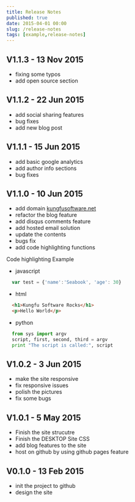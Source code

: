 ```yaml
---
title: Release Notes
published: true
date: 2015-04-01 00:00
slug: /release-notes
tags: [example,release-notes]
---
```


## V1.1.3 - 13 Nov 2015
  - fixing some typos
  - add open source section

## V1.1.2 - 22 Jun 2015
  - add social sharing features
  - bug fixes
  - add new blog post

## V1.1.1 - 15 Jun 2015
  - add basic google analytics
  - add author info sections
  - bug fixes

## V1.1.0 - 10 Jun 2015
  - add domain [kungfusoftware.net](http://kungfusoftware.net)
  - refactor the blog feature
  - add disqus comments feature
  - add hosted email solution
  - update the contents
  - bugs fix
  - add code highlighting functions

Code highlighting Example

 - javascript

```javascript
  var test = {'name':'Seabook', 'age': 30}
```
 - html

```html
  <h1>Kungfu Software Rocks</h1>
  <p>Hello World</p>
```
 - python

```python
  from sys import argv
  script, first, second, third = argv
  print "The script is called:", script
```

## V1.0.2 - 3 Jun 2015
  - make the site responsive
  - fix responsive issues
  - polish the pictures
  - fix some bugs


## V1.0.1 - 5 May 2015
  - Finish the site strucutre
  - Finish the DESKTOP Site CSS
  - add blog features to the site
  - host on github by using github pages feature

## V0.1.0 - 13 Feb 2015
  - init the project to github
  - design the site